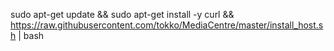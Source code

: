 sudo apt-get update && sudo apt-get install -y curl && https://raw.githubusercontent.com/tokko/MediaCentre/master/install_host.sh | bash <path to media>
